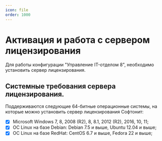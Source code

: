 ```yaml
---
icon: file
order: 1000
---
```


# Активация и работа с сервером лицензирования

Для работы конфигурации "Управление IT-отделом 8", необходимо установить сервер лицензирования.

## Системные требования сервера лицензирования.

Поддерживаются следующие 64-битные операционные системы, на которые можно установить сервер лицензирования Софтонит:

* [x] Microsoft Windows 7, 8, 2008 (R2), 8, 8.1, 2012 (R2), 2016, 10, 11;  
* [x] ОС Linux на базе Debian: Debian 7.5 и выше, Ubuntu 12.04 и выше;  
* [x] ОС Linux на базе RedHat: CentOS 6.7 и выше, Fedora 22 и выше;  